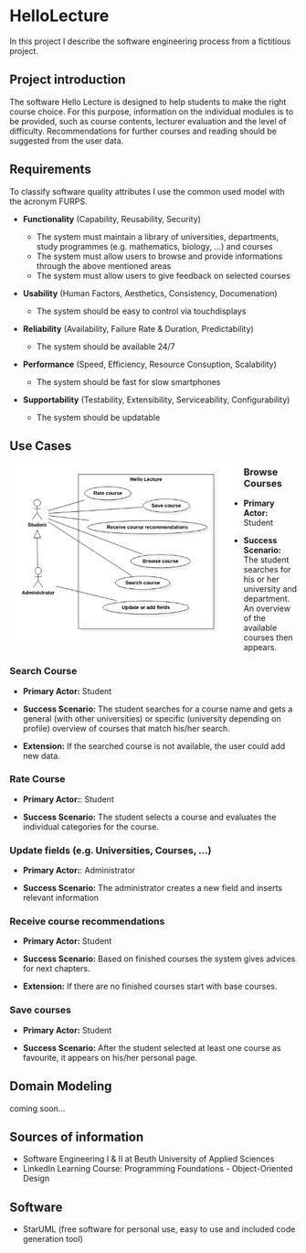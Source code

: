 # HelloLecture
In this project I describe the software engineering process from a fictitious project.

## Project introduction
The software Hello Lecture is designed to help students to make the right course choice. For this purpose, information on the individual modules is to be provided, such as course contents, lecturer evaluation and the level of difficulty. Recommendations for further courses and reading should be suggested from the user data.

## Requirements
To classify software quality attributes I use the common used model with the acronym FURPS.

* **Functionality** (Capability, Reusability, Security)
  * The system must maintain a library of universities, departments, study programmes (e.g. mathematics, biology, ...) and courses
  * The system must allow users to browse and provide informations through the above mentioned areas
  * The system must allow users to give feedback on selected courses

* **Usability** (Human Factors, Aesthetics, Consistency, Documenation)
  * The system should be easy to control via touchdisplays

* **Reliability** (Availability, Failure Rate & Duration, Predictability)
  * The system should be available 24/7

* **Performance** (Speed, Efficiency, Resource Consuption, Scalability)
  * The system should be fast for slow smartphones

* **Supportability** (Testability, Extensibility, Serviceability, Configurability)
  * The system should be updatable
  
## Use Cases

<div style="float:left;margin:0 10px 0 0">
  <img src="UseCaseDiagramScreenshot.png" width="400">
</div>

### Browse Courses
* **Primary Actor:** Student

* **Success Scenario:** The student searches for his or her university and department. An overview of the available courses then appears.

### Search Course
* **Primary Actor:** Student

* **Success Scenario:** The student searches for a course name and gets a general (with other universities) or specific (university depending on profile) overview  of courses that match his/her search.

* **Extension:** If the searched course is not available, the user could add new data.

### Rate Course
* **Primary Actor:**: Student

* **Success Scenario:** The student selects a course and evaluates the individual categories for the course.

### Update fields (e.g. Universities, Courses, ...)
* **Primary Actor:**: Administrator

* **Success Scenario:** The administrator creates a new field and inserts relevant information

### Receive course recommendations
* **Primary Actor:** Student

* **Success Scenario:** Based on finished courses the system gives advices for next chapters.

* **Extension:** If there are no finished courses start with base courses.

### Save courses
* **Primary Actor:** Student

* **Success Scenario:** After the student selected at least one course as favourite, it appears on his/her personal page.

## Domain Modeling

coming soon...

## Sources of information
* Software Engineering I & II at Beuth University of Applied Sciences
* LinkedIn Learning Course: Programming Foundations - Object-Oriented Design

## Software
* StarUML (free software for personal use, easy to use and included code generation tool)
